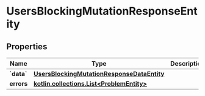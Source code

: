 
# UsersBlockingMutationResponseEntity

## Properties
Name | Type | Description | Notes
------------ | ------------- | ------------- | -------------
**&#x60;data&#x60;** | [**UsersBlockingMutationResponseDataEntity**](UsersBlockingMutationResponseDataEntity.md) |  |  [optional]
**errors** | [**kotlin.collections.List&lt;ProblemEntity&gt;**](ProblemEntity.md) |  |  [optional]



